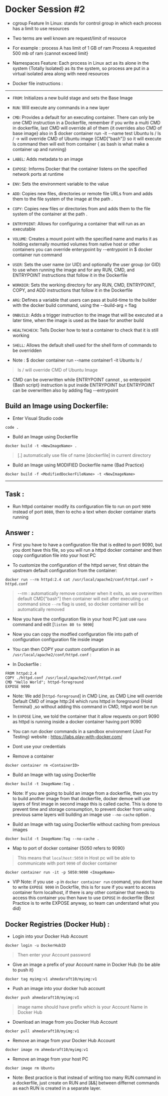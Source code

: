 # Docker Session #2


- cgroup Feature In Linux: stands for control group in which each process has a limit
to use resources
- Two terms are well known are request/limit of resource
- For example : process A has limit of 1 GB of ram
Process A requested 500 mb of ram {cannot exceed limit}

- Namespaces Feature: Each process in Linux act as its alone in the
system {Totally Isolated} as its the system, so process are put in
a virtual isolated area along with need resources


- Docker file instructions :
----------------------------

- ```FROM```: Initializes a new build stage and sets the Base Image
- ```RUN```: Will execute any commands in a new layer
- ```CMD```: Provides a default for an executing container. There can only be one
CMD instruction in a Dockerfile, remember if you write a multi CMD in dockerfile,
last CMD will override all of them {it overrides also CMD of base image}
also in $ docker container run -it --name test Ubuntu ls /
ls / -> will override CMD of Ubuntu image {CMD["bash"]} so it will execute ls command
then will exit from container { as bash is what make a container up and running}
- ```LABEL```: Adds metadata to an image
- ```EXPOSE```: Informs Docker that the container listens on the specified network ports at runtime
- ```ENV```: Sets the environment variable <key> to the value <value>
- ```ADD```: Copies new files, directories or remote file URLs from <src> and adds them to the file system of the image at the path <dest>.
- ```COPY```: Copies new files or directories from <src> and adds them to the file system of the container at the path <dest>.
- ```ENTRYPOINT```: Allows for configuring a container that will run as an executable
- ```VOLUME```: Creates a mount point with the specified name and marks it as holding externally mounted volumes from native host or other containers
you can override enterypoint by --entrypoint in $ docker container run command

- ```USER```: Sets the user name (or UID) and optionally the user group (or GID) to use when running the image and for any RUN, CMD,
and ENTRYPOINT instructions that follow it in the Dockerfile
- ```WORKDIR```: Sets the working directory for any RUN, CMD, ENTRYPOINT, COPY, and ADD instructions that follow it in the Dockerfile
- ```ARG```: Defines a variable that users can pass at build-time to the builder with the docker build command, using the --build-arg <varname>=<value> flag
- ```ONBUILD```: Adds a trigger instruction to the image that will be executed at a later time, when the image is used as the base for another build
- ```HEALTHCHECK```: Tells Docker how to test a container to check that it is still working
- ```SHELL```: Allows the default shell used for the shell form of commands to be overridden

- Note : $ docker container run --name container1 -it Ubuntu ls /
> ls / will override CMD of Ubuntu Image
- CMD can be overwritten while ENTRYPOINT cannot , so enterpoint {Bash script} instruction is put inside ENTRYPOINT
but ENTRYPOINT can be overwritten also by adding flag --entrypoint



Build an Image using Dockerfile:
--------------------------------

- Enter Visual Studio code
```
code .
```

- Build an Image using Dockerfile
```
docker build -t <NewImageName> .
```
>[.] automatically use file of name [dockerfile] in current directory


- Build an Image using MODIFIED Dockerfile name {Bad Practice}
```
docker build -f <ModifiedDockerFileName> -t <NewImageName>
```

-----
Task :
-----

- Run httpd container modify its configuration file to run on port ```9090```
instead of port ```8080```, then to echo a text when docker container starts running

Answer :
-------

- First you have to have a configuration file that is edited to port 9090, but you dont
have this file, so you will run a httpd docker container and then copy configuration file
into your host PC

- To customize the configuration of the httpd server, first obtain the upstream default configuration from the container:
```
docker run --rm httpd:2.4 cat /usr/local/apache2/conf/httpd.conf > httpd.conf
```
> --rm : automatically remove container when it exits, as we overwritten default
CMD["bash"] then container will exit after executing ```cat``` command since ```--rm```
flag is used, so docker container will be automatically removed
  
- Now you have the configuration file in your host PC just use ```nano``` command and edit [```listen 80 to 9090```]

- Now you can copy the modfied configuration file into path of configuration configuration file
inside image
- You can then COPY your custom configuration in as ```/usr/local/apache2/conf/httpd.conf``` :

- In Dockerfile :
```
FROM httpd:2.4
COPY ./httpd.conf /usr/local/apache2/conf/httpd.conf
CMD "Hello World"; httpd-foreground
EXPOSE 9090
```

- Note: We add [```httpd-foreground```] in CMD Line, as CMD Line will override
Default CMD of image http:24 which runs httpd in foreground {Hold Terminal}
,so without adding this command in CMD, httpd wont be run

- In ```EXPOSE``` Line, we told the container that it allow requests on port 9090
as httpd is running inside a docker container having port 9090


- You can run docker commands in a sandbox environment {Just For Testing}
website : https://labs.play-with-docker.com/
- Dont use your credentials


- Remove a container
```
docker container rm <ContainerID>
```

- Build an Image with tag using Dockerfile
```
docker build -t ImageName:Tag .
```
  
- Note: If you are going to build an image from a dockerfile, then you try to
build another image from that dockerfile, docker demoe will use layers of
first image in second image this is called cache. This is done to prevent time
and storage consumption, to prevent docker from using previous same layers will building
an image use ```--no-cache``` option .


- Build an Image with tag using Dockerfile without caching from previous images
```
docker build -t ImageName:Tag --no-cache .
```

- Map to port of docker container {5050 refers to 9090}
> This means that ```localhost:5050``` in Host pc will be able to communicate
with port ```9090``` of docker container
```
docker container run -it -p 5050:9090 <ImageName>
```

- VIP Note: if you use ```-p``` in ```docker container run``` coomand, you dont have to write
```EXPOSE 9090``` in Dockrfile, this is for sure if you want to access container
form localhost, if there is any other container that needs to access this container
you then have to use ```EXPOSE``` in dockerfile
{Best Practice is to write EXPOSE anyway, so team can understand what you did}


  
Docker Registries (Docker Hub) :
--------------------------------
  
- Login into your Docker Hub Account
```
docker login -u DockerHubID
```
> Then enter your Account password

- Give an image a prefix of your Account name in Docker Hub {to be able to push it}
```
docker tag myimg:v1 ahmedaraft10/myimg:v1
```
  
- Push an image into your docker hub account
```
docker push ahmedaraft10/myimg:v1
```
> image name should have prefix which is your Account Name in Docker Hub


- Download an image from you Docker Hub Account
```
docker pull ahmedaraft10/myimg:v1
```


- Remove an image from your Docker Hub Account
```
docker image rm ahmedaraft10/myimg:v1
```
  
- Remove an image from your host PC
```
docker image rm Ubuntu
```
  
- Note: Best practice is that instead of writing too many RUN command in
a dockerfile, just create on RUN and [&&] between differnet commands
as each RUN is created in a separate layer.
